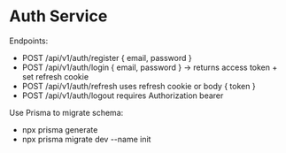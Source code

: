 Auth Service
============

Endpoints:
- POST /api/v1/auth/register  { email, password }
- POST /api/v1/auth/login     { email, password } -> returns access token + set refresh cookie
- POST /api/v1/auth/refresh   uses refresh cookie or body { token }
- POST /api/v1/auth/logout    requires Authorization bearer <access>

Use Prisma to migrate schema:
- npx prisma generate
- npx prisma migrate dev --name init
